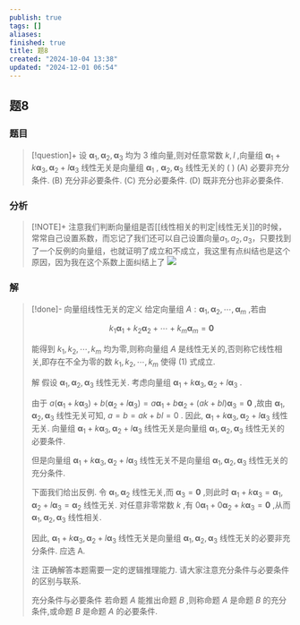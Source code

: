 ```yaml
---
publish: true
tags: []
aliases: 
finished: true
title: 题8
created: "2024-10-04 13:38"
updated: "2024-12-01 06:54"
---
```

## 题8
### 题目
> [!question]+
> 设 ${\mathbf{\alpha }}_{1},{\mathbf{\alpha }}_{2},{\mathbf{\alpha }}_{3}$ 均为 3 维向量,则对任意常数 $k,l$ ,向量组 ${\mathbf{\alpha }}_{1} + k{\mathbf{\alpha }}_{3},{\mathbf{\alpha }}_{2} + l{\mathbf{\alpha }}_{3}$ 线性无关是向量组 ${\mathbf{\alpha }}_{1}$ , ${\mathbf{\alpha }}_{2},{\mathbf{\alpha }}_{3}$ 线性无关的 ( )
> (A) 必要非充分条件. 
> (B) 充分非必要条件.
> (C) 充分必要条件. 
> (D) 既非充分也非必要条件.
### 分析
> [!NOTE]+
> 注意我们判断向量组是否[[线性相关的判定|线性无关]]的时候，常常自己设置系数，而忘记了我们还可以自己设置向量$a_{1},a_{2},a_{3}$，只要找到了一个反例的向量组，也就证明了成立和不成立，我这里有点纠结也是这个原因，因为我在这个系数上面纠结上了
> ![](https://img.hwenyi.live/202411210049511.webp)
### 解
> [!done]-
> 向量组线性无关的定义 给定向量组 $A : {\mathbf{\alpha }}_{1},{\mathbf{\alpha }}_{2},\cdots ,{\mathbf{\alpha }}_{m}$ ,若由
> 
> $$
> {k}_{1}{\mathbf{\alpha }}_{1} + {k}_{2}{\mathbf{\alpha }}_{2} + \cdots  + {k}_{m}{\mathbf{\alpha }}_{m} = \mathbf{0} \tag{1}
> $$
> 
> 能得到 ${k}_{1},{k}_{2},\cdots ,{k}_{m}$ 均为零,则称向量组 $A$ 是线性无关的,否则称它线性相关,即存在不全为零的数 ${k}_{1},{k}_{2},\cdots ,{k}_{m}$ 使得 (1) 式成立.
> 
> 解 假设 ${\mathbf{\alpha }}_{1},{\mathbf{\alpha }}_{2},{\mathbf{\alpha }}_{3}$ 线性无关. 考虑向量组 ${\mathbf{\alpha }}_{1} + k{\mathbf{\alpha }}_{3},{\mathbf{\alpha }}_{2} + l{\mathbf{\alpha }}_{3}$ .
> 
> 由于 $a\left( {{\mathbf{\alpha }}_{1} + k{\mathbf{\alpha }}_{3}}\right)  + b\left( {{\mathbf{\alpha }}_{2} + l{\mathbf{\alpha }}_{3}}\right)  = a{\mathbf{\alpha }}_{1} + b{\mathbf{\alpha }}_{2} + \left( {{ak} + {bl}}\right) {\mathbf{\alpha }}_{3} = \mathbf{0}$ ,故由 ${\mathbf{\alpha }}_{1},{\mathbf{\alpha }}_{2},{\mathbf{\alpha }}_{3}$ 线性无关可知, $a = b = {ak} + {bl} = 0$ . 因此, ${\mathbf{\alpha }}_{1} + k{\mathbf{\alpha }}_{3},{\mathbf{\alpha }}_{2} + l{\mathbf{\alpha }}_{3}$ 线性无关. 向量组 ${\mathbf{\alpha }}_{1} + k{\mathbf{\alpha }}_{3},{\mathbf{\alpha }}_{2} + l{\mathbf{\alpha }}_{3}$ 线性无关是向量组 ${\mathbf{\alpha }}_{1},{\mathbf{\alpha }}_{2},{\mathbf{\alpha }}_{3}$ 线性无关的必要条件.
> 
> 但是向量组 ${\mathbf{\alpha }}_{1} + k{\mathbf{\alpha }}_{3},{\mathbf{\alpha }}_{2} + l{\mathbf{\alpha }}_{3}$ 线性无关不是向量组 ${\mathbf{\alpha }}_{1},{\mathbf{\alpha }}_{2},{\mathbf{\alpha }}_{3}$ 线性无关的充分条件.
> 
> 下面我们给出反例. 令 ${\mathbf{\alpha }}_{1},{\mathbf{\alpha }}_{2}$ 线性无关,而 ${\mathbf{\alpha }}_{3} = \mathbf{0}$ ,则此时 ${\mathbf{\alpha }}_{1} + k{\mathbf{\alpha }}_{3} = {\mathbf{\alpha }}_{1},{\mathbf{\alpha }}_{2} + l{\mathbf{\alpha }}_{3} = {\mathbf{\alpha }}_{2}$ 线性无关. 对任意非零常数 $k$ ,有 $0{\mathbf{\alpha }}_{1} + 0{\mathbf{\alpha }}_{2} + k{\mathbf{\alpha }}_{3} = \mathbf{0}$ ,从而 ${\mathbf{\alpha }}_{1},{\mathbf{\alpha }}_{2},{\mathbf{\alpha }}_{3}$ 线性相关.
> 
> 因此, ${\mathbf{\alpha }}_{1} + k{\mathbf{\alpha }}_{3},{\mathbf{\alpha }}_{2} + l{\mathbf{\alpha }}_{3}$ 线性无关是向量组 ${\mathbf{\alpha }}_{1},{\mathbf{\alpha }}_{2},{\mathbf{\alpha }}_{3}$ 线性无关的必要非充分条件. 应选 A.
> 
> 注 正确解答本题需要一定的逻辑推理能力. 请大家注意充分条件与必要条件的区别与联系.
> 
> 充分条件与必要条件 若命题 $A$ 能推出命题 $B$ ,则称命题 $A$ 是命题 $B$ 的充分条件,或命题 $B$ 是命题 $A$ 的必要条件.